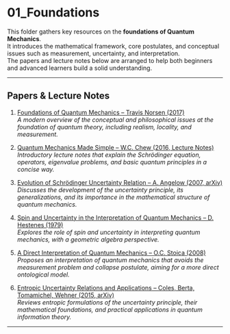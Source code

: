 # 01_Foundations

This folder gathers key resources on the **foundations of Quantum Mechanics**.  
It introduces the mathematical framework, core postulates, and conceptual issues such as measurement, uncertainty, and interpretation.  
The papers and lecture notes below are arranged to help both beginners and advanced learners build a solid understanding.

---

## Papers & Lecture Notes

1. [Foundations of Quantum Mechanics – Travis Norsen (2017)](https://pages.jh.edu/rrynasi1/HealeySeminar/literature/Norsen2017FoundationsOfQuantumMechanics.pdf)  
   *A modern overview of the conceptual and philosophical issues at the foundation of quantum theory, including realism, locality, and measurement.*

2. [Quantum Mechanics Made Simple – W.C. Chew (2016, Lecture Notes)](https://engineering.purdue.edu/wcchew/course/QMAll20161206.pdf)  
   *Introductory lecture notes that explain the Schrödinger equation, operators, eigenvalue problems, and basic quantum principles in a concise way.*

3. [Evolution of Schrödinger Uncertainty Relation – A. Angelow (2007, arXiv)](https://arxiv.org/pdf/0710.0670)  
   *Discusses the development of the uncertainty principle, its generalizations, and its importance in the mathematical structure of quantum mechanics.*

4. [Spin and Uncertainty in the Interpretation of Quantum Mechanics – D. Hestenes (1979)](https://davidhestenes.net/geocalc/pdf/Spin%26uncert.pdf)  
   *Explores the role of spin and uncertainty in interpreting quantum mechanics, with a geometric algebra perspective.*

5. [A Direct Interpretation of Quantum Mechanics – O.C. Stoica (2008)](https://philsci-archive.pitt.edu/4200/1/direct_qm-v2.pdf)  
   *Proposes an interpretation of quantum mechanics that avoids the measurement problem and collapse postulate, aiming for a more direct ontological model.*

6. [Entropic Uncertainty Relations and Applications – Coles, Berta, Tomamichel, Wehner (2015, arXiv)](https://arxiv.org/abs/1511.04857)  
   *Reviews entropic formulations of the uncertainty principle, their mathematical foundations, and practical applications in quantum information theory.*

---
